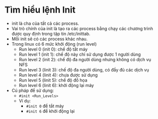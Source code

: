 # Tìm hiểu lệnh Init
- init là cha của tất cả các process. 
- Vai trò chính của init là tạo ra các process bằng chạy các chương trình được quy định trong tập tin /etc/inittab. 
- Mỗi init sẽ có các process khác nhau. 
- Trong linux có 6 mức khởi động (run level)
  - Run level 0 (init 0): chế độ tắt máy
  - Run level 1 (init 1): chế độ này chỉ sử dụng được 1 người dùng
  - Run level 2 (init 2): chế độ đa người dùng nhưng không có dịch vụ NFS
  - Run level 3 (linit 3): chế độ đa người dùng, có đầy đủ các dịch vụ
  - Run level 4 (linit 4): chưa được sử dụng
  - Run level 5 (linit 5): chế độ đồ họa
  - Run level 6 (linit 6): khởi động lại máy
- Cú pháp để sử dụng:
  - `#init <Run_Levels>`
  - Ví dụ: 
    - `#init 0` để tắt máy
    - `#init 6` để khởi động lại   
